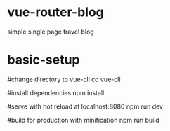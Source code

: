 # vue-router-blog
simple single page travel blog

# basic-setup

#change directory to vue-cli
cd vue-cli

#install dependencies
npm install

#serve with hot reload at localhost:8080
npm run dev

#build for production with minification
npm run build
